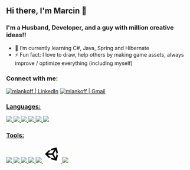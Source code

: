 ## Hi there, I'm Marcin 👋
### I'm a Husband, Developer, and a guy with million creative ideas!!

- 🌱 I’m currently learning C#, Java, Spring and Hibernate
- ⚡ Fun fact: I love to draw, help others by making game assets, always improve / optimize everything (including myself)

### Connect with me:


[<img alt="mlankoff | LinkedIn" width="48px" src="https://img.icons8.com/color/48/000000/linkedin.png" />][linkedin]
<a href="mailto:mlankoff@gmail.com?"><img alt="mlankoff | Gmail" width="48px" src="https://img.icons8.com/color/48/000000/gmail--v1.png" />


### Languages:

<img src="https://img.icons8.com/color/48/000000/java-coffee-cup-logo--v1.png"/>
<img src="https://img.icons8.com/color/48/000000/c-sharp-logo-2.png"/>
<img src="https://img.icons8.com/color/48/000000/html-5--v1.png"/>
<img src="https://img.icons8.com/color/48/000000/css3.png"/>
<img src="https://img.icons8.com/color/48/000000/sql.png"/>
<img src="https://img.icons8.com/color/48/000000/arduino.png"/>
  
### Tools:
  
<img src="https://img.icons8.com/color/48/000000/visual-studio-2019.png"/>
<img src="https://img.icons8.com/color/48/000000/git.png"/>
<img src="https://img.icons8.com/color/48/000000/trello.png"/>
<img src="https://img.icons8.com/color/48/000000/sublime-text.png"/>
<img src="https://icons.iconarchive.com/icons/saki/nuoveXT/48/Apps-eclipse-icon.png"/>
<img width="48px" src="https://github.com/mlankoff/mlankoff/blob/main/unity_icon_136074.svg" />
<img src="https://img.icons8.com/color/48/000000/gimp.png"/>

  

  

[linkedin]: https://www.linkedin.com/in/marcin-lankoff/
